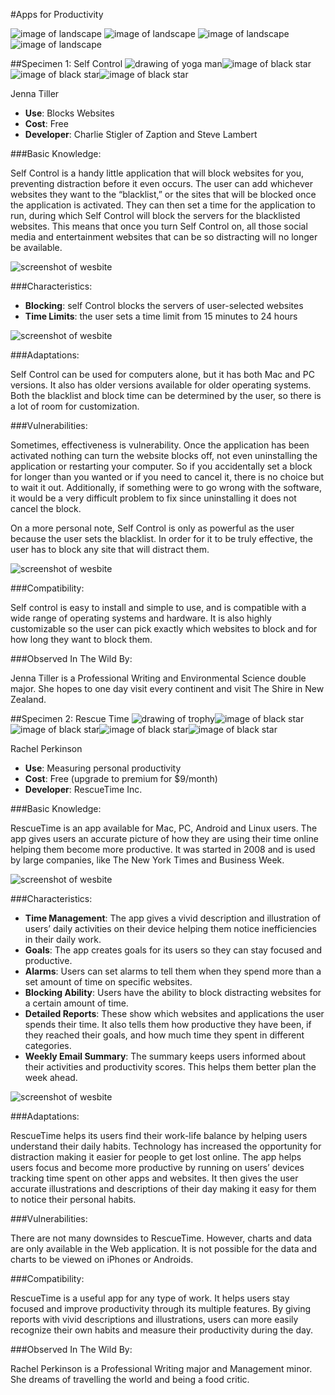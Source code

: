 #Apps for Productivity

![image of landscape](img/hybrid_apps.png) ![image of landscape](img/apps_for_web.png)
![image of landscape](img/apps_for_pc.png) ![image of landscape](img/apps_for_mac.jpg)


##Specimen 1: Self Control
![drawing of yoga man](img/distractionfree.png)![image of black star](img/fullstar.png)![image of black star](img/fullstar.png)![image of black star](img/fullstar.png)

Jenna Tiller
* **Use**: Blocks Websites
* **Cost**: Free
* **Developer**: Charlie Stigler of Zaption and Steve Lambert

###Basic Knowledge:

Self Control is a handy little application that will block websites for you, preventing distraction before it even occurs. The user can add whichever websites they want to the “blacklist,” or the sites that will be blocked once the application is activated. They can then set a time for the application to run, during which Self Control will block the servers for the blacklisted websites. This means that once you turn Self Control on, all those social media and entertainment websites that can be so distracting will no longer be available. 

![screenshot of wesbite](img/selfcontrol-1.png)

###Characteristics:

* **Blocking**: self Control blocks the servers of user-selected websites
* **Time Limits**: the user sets a time limit from 15 minutes to 24 hours

![screenshot of wesbite](img/selfcontrol-2.png)

###Adaptations:

Self Control can be used for computers alone, but it has both Mac and PC versions. It also has older versions available for older operating systems. Both the blacklist and block time can be determined by the user, so there is a lot of room for customization. 

###Vulnerabilities:

Sometimes, effectiveness is vulnerability. Once the application has been activated nothing can turn the website blocks off, not even uninstalling the application or restarting your computer. So if you accidentally set a block for longer than you wanted or if you need to cancel it, there is no choice but to wait it out. Additionally, if something were to go wrong with the software, it would be a very difficult problem to fix since uninstalling it does not cancel the block. 

On a more personal note, Self Control is only as powerful as the user because the user sets the blacklist. In order for it to be truly effective, the user has to block any site that will distract them. 

![screenshot of wesbite](img/selfcontrol-3.png)

###Compatibility: 

Self control is easy to install and simple to use, and is compatible with a wide range of operating systems and hardware. It is also highly customizable so the user can pick exactly which websites to block and for how long they want to block them.

###Observed In The Wild By:

Jenna Tiller is a Professional Writing and Environmental Science double major. She hopes to one day visit every continent and visit The Shire in New Zealand.

##Specimen 2: Rescue Time
![drawing of trophy](img/goalwriting.png)![image of black star](img/fullstar.png)![image of black star](img/fullstar.png)![image of black star](img/fullstar.png)![image of black star](img/fullstar.png)

Rachel Perkinson
* **Use**: Measuring personal productivity
* **Cost**: Free (upgrade to premium for $9/month)
* **Developer**: RescueTime Inc. 

###Basic Knowledge:

RescueTime is an app available for Mac, PC, Android and Linux users. The app gives users an accurate picture of how they are using their time online helping them become more productive. It was started in 2008 and is used by large companies, like The New York Times and Business Week.

![screenshot of wesbite](img/rescuetime-1.png)

###Characteristics:

* **Time Management**: The app gives a vivid description and illustration of users’ daily activities on their device helping them notice inefficiencies in their daily work.
* **Goals**: The app creates goals for its users so they can stay focused and productive.
* **Alarms**: Users can set alarms to tell them when they spend more than a set amount of time on specific websites.
* **Blocking Ability**: Users have the ability to block distracting websites for a certain amount of time. 
* **Detailed Reports**: These show which websites and applications the user spends their time. It also tells them how productive they have been, if they reached their goals, and how much time they spent in different categories.
* **Weekly Email Summary**: The summary keeps users informed about their activities and productivity scores. This helps them better plan the week ahead.

![screenshot of wesbite](img/rescuetime-2.png)

###Adaptations:

RescueTime helps its users find their work-life balance by helping users understand their daily habits. Technology has increased the opportunity for distraction making it easier for people to get lost online. The app helps users focus and become more productive by running on users’ devices tracking time spent on other apps and websites. It then gives the user accurate illustrations and descriptions of their day making it easy for them to notice their personal habits.

###Vulnerabilities:

There are not many downsides to RescueTime. However, charts and data are only available in the Web application. It is not possible for the data and charts to be viewed on iPhones or Androids.

###Compatibility:

RescueTime is a useful app for any type of work. It helps users stay focused and improve productivity through its multiple features. By giving reports with vivid descriptions and illustrations, users can more easily recognize their own habits and measure their productivity during the day.

###Observed In The Wild By:

Rachel Perkinson is a Professional Writing major and Management minor. She dreams of travelling the world and being a food critic. 


